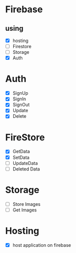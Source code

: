 # Firebase

## using

- [x] hosting
- [ ] Firestore
- [ ] Storage
- [x] Auth

<!--  -->

# Auth

- [x] SignUp
- [x] SignIn
- [x] SignOut
- [x] Update
- [x] Delete

# FireStore

- [x] GetData
- [x] SetData
- [ ] UpdateData
- [ ] Deleted Data

# Storage

- [ ] Store Images
- [ ] Get Images

# Hosting

- [x] host application on firebase
